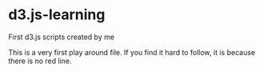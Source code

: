 # d3.js-learning
First d3.js scripts created by me

This is a very first play around file. If you find it hard to follow, it is because there is no red line.
